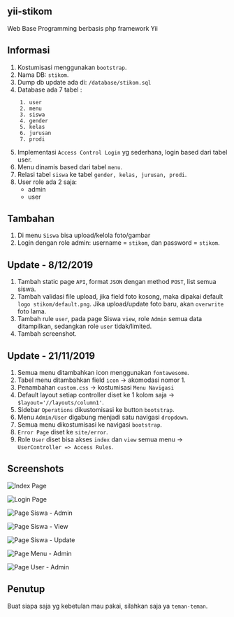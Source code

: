 ## yii-stikom
Web Base Programming berbasis php framework Yii

## Informasi
1. Kostumisasi menggunakan `bootstrap`.
2. Nama DB: `stikom`.
3. Dump db update ada di: `/database/stikom.sql`
4. Database ada 7 tabel :
```
    1. user
    2. menu
    3. siswa
    4. gender
    5. kelas
    6. jurusan
    7. prodi
```

5. Implementasi `Access Control Login` yg sederhana, login based dari tabel user.
6. Menu dinamis based dari tabel `menu`.
7. Relasi tabel `siswa` ke tabel `gender, kelas, jurusan, prodi`. 
8. User role ada 2 saja:
    * admin
    * user

## Tambahan
1. Di menu `Siswa` bisa upload/kelola foto/gambar
2. Login dengan role admin: username = `stikom`, dan password = `stikom`.

## Update - 8/12/2019
1. Tambah static page `API`, format `JSON` dengan method `POST`, list semua siswa.
2. Tambah validasi file upload, jika field foto kosong, maka dipakai default `logo stikom/default.png`. Jika upload/update foto baru, akan `overwrite` foto lama.
3. Tambah rule `user`, pada page Siswa `view`, role `Admin` semua data ditampilkan, sedangkan role `user` tidak/limited. 
4. Tambah screenshot.

## Update - 21/11/2019
1. Semua menu ditambahkan icon menggunakan `fontawesome`.
2. Tabel menu ditambahkan field `icon` -> akomodasi nomor 1.
3. Penambahan `custom.css` -> kostumisasi `Menu Navigasi`
4. Default layout setiap controller diset ke 1 kolom saja -> `$layout='//layouts/column1'`. 
5. Sidebar `Operations` dikustomisasi ke button `bootstrap`.
6. Menu `Admin/User` digabung menjadi satu navigasi `dropdown`.
7. Semua menu dikostumisasi ke navigasi `bootstrap`.
8. `Error Page` diset ke `site/error`.
9. Role `User` diset bisa akses `index` dan `view` semua menu -> `UserController => Access Rules`.

## Screenshots

![Index Page](https://github.com/antoniusarie/yii-stikom/blob/master/screenshots/Yii-Index.png)

![Login Page](https://github.com/antoniusarie/yii-stikom/blob/master/screenshots/Yii-Login.png)

![Page Siswa - Admin](https://github.com/antoniusarie/yii-stikom/blob/master/screenshots/Yii-Siswa-Admin.png)

![Page Siswa - View](https://github.com/antoniusarie/yii-stikom/blob/master/screenshots/Yii-Siswa-View.png)

![Page Siswa - Update](https://github.com/antoniusarie/yii-stikom/blob/master/screenshots/Yii-Siswa-Update.png)

![Page Menu - Admin](https://github.com/antoniusarie/yii-stikom/blob/master/screenshots/Yii-Menu-Admin.png)

![Page User - Admin](https://github.com/antoniusarie/yii-stikom/blob/master/screenshots/Yii-User-Admin.png)


## Penutup
Buat siapa saja yg kebetulan mau pakai, silahkan saja ya `teman-teman`.